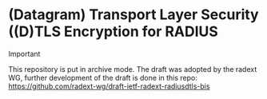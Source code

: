 # (Datagram) Transport Layer Security ((D)TLS Encryption for RADIUS

> [!IMPORTANT]
> This repository is put in archive mode. The draft was adopted by the radext WG, further development of the draft is done in this repo:
> https://github.com/radext-wg/draft-ietf-radext-radiusdtls-bis
